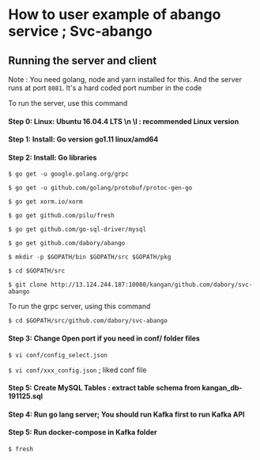 # How to user example of abango service ; Svc-abango

## Running the server and client

Note : You need golang, node and yarn installed for this. And the server runs at port `8081`. It's a hard coded port number in the code

To run the server, use this command

#### Step 0: Linux: Ubuntu 16.04.4 LTS \n \l  : recommended Linux version
#### Step 1: Install: Go version go1.11 linux/amd64
#### Step 2: Install: Go libraries
`$ go get -u google.golang.org/grpc`

`$ go get -u github.com/golang/protobuf/protoc-gen-go`

`$ go get xorm.io/xorm`

`$ go get github.com/pilu/fresh`

`$ go get github.com/go-sql-driver/mysql`

`$ go get github.com/dabory/abango `

`$ mkdir -p $GOPATH/bin $GOPATH/src $GOPATH/pkg`

`$ cd $GOPATH/src`

`$ git clone http://13.124.244.187:10080/kangan/github.com/dabory/svc-abango `

To run the grpc server, using this command

`$ cd $GOPATH/src/github.com/dabory/svc-abango`

#### Step 3: Change Open port if you need in conf/ folder files
`$ vi conf/config_select.json`

`$ vi conf/xxx_config.json`  ; liked conf file

#### Step 5: Create MySQL Tables : extract table schema from kangan_db-191125.sql 

#### Step 4: Run go lang server; You should run Kafka first to run Kafka API
#### Step 5: Run docker-compose in Kafka folder

`$ fresh`
